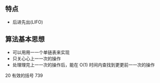 ## 特点
- 后进先出(LIFO)
## 算法基本思想
- 可以⽤用⼀一个单链表来实现
- 只关⼼心上⼀一次的操作
- 处理理完上⼀一次的操作后，能在 O(1) 时间内查找到更更前⼀一次的操作

20 有效的括号
739
